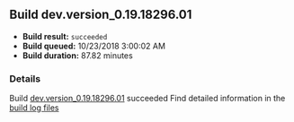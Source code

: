 ## Build dev.version_0.19.18296.01
- **Build result:** `succeeded`
- **Build queued:** 10/23/2018 3:00:02 AM
- **Build duration:** 87.82 minutes
### Details
Build [dev.version_0.19.18296.01](https://winappstudio.visualstudio.com/web/build.aspx?pcguid=a4ef43be-68ce-4195-a619-079b4d9834c2&builduri=vstfs%3a%2f%2f%2fBuild%2fBuild%2f26457) succeeded
Find detailed information in the [build log files](https://uwpctdiags.blob.core.windows.net/buildlogs/dev.version_0.19.18296.01_logs.zip)
